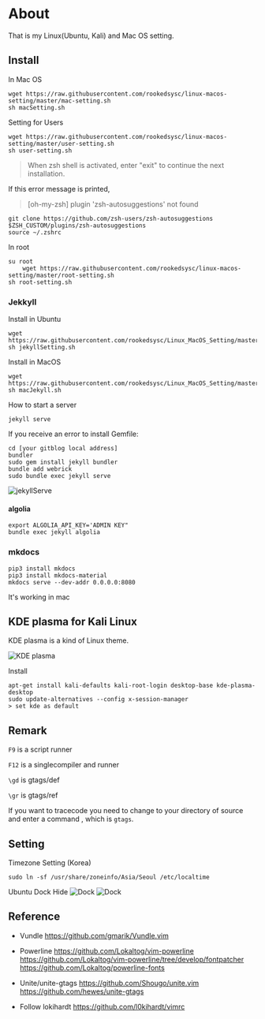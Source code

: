 About
=====
That is my Linux(Ubuntu, Kali) and Mac OS setting.

Install
-------
				
In Mac OS 
	
	wget https://raw.githubusercontent.com/rookedsysc/linux-macos-setting/master/mac-setting.sh
	sh macSetting.sh

Setting for Users 

    wget https://raw.githubusercontent.com/rookedsysc/linux-macos-setting/master/user-setting.sh
    sh user-setting.sh

> When zsh shell is activated, enter "exit" to continue the next installation.

If this error message is printed,
> [oh-my-zsh] plugin 'zsh-autosuggestions' not found

	git clone https://github.com/zsh-users/zsh-autosuggestions $ZSH_CUSTOM/plugins/zsh-autosuggestions
	source ~/.zshrc

In root

	su root
        wget https://raw.githubusercontent.com/rookedsysc/linux-macos-setting/master/root-setting.sh
	sh root-setting.sh

### Jekkyll 

Install in Ubuntu

	wget https://raw.githubusercontent.com/rookedsysc/Linux_MacOS_Setting/master/jekyllSetting.sh
	sh jekyllSetting.sh

Install in MacOS

	wget https://raw.githubusercontent.com/rookedsysc/Linux_MacOS_Setting/master/macJekyll.sh
	sh macJekyll.sh

How to start a server

	jekyll serve

If you receive an error to install Gemfile:

	cd [your gitblog local address]
	bundler
	sudo gem install jekyll bundler
	bundle add webrick
	sudo bundle exec jekyll serve

![jekyllServe](./imgSrc/jekyllServe.png)

#### algolia

    export ALGOLIA_API_KEY='ADMIN KEY"
    bundle exec jekyll algolia
    
### mkdocs 

```console 
pip3 install mkdocs
pip3 install mkdocs-material
mkdocs serve --dev-addr 0.0.0.0:8080
```

It's working in mac

KDE plasma for Kali Linux
-------
KDE plasma is a kind of Linux theme.

![KDE plasma](./imgSrc/KDEplasma.jpeg)
	
Install 
	
	apt-get install kali-defaults kali-root-login desktop-base kde-plasma-desktop
	sudo update-alternatives --config x-session-manager 
	> set kde as default

Remark
------
`F9` is a script runner

`F12` is a singlecompiler and runner

`\gd` is gtags/def 

`\gr` is gtags/ref 

If you want to tracecode you need to change to your directory of source
and enter a command , which is `gtags`. 

Setting
-------
Timezone Setting (Korea)

	sudo ln -sf /usr/share/zoneinfo/Asia/Seoul /etc/localtime

Ubuntu Dock Hide
![Dock](./imgSrc/Dock_1.png)
![Dock](./imgSrc/Dock_2.png)

Reference
---------
+ Vundle
https://github.com/gmarik/Vundle.vim

+ Powerline
https://github.com/Lokaltog/vim-powerline
https://github.com/Lokaltog/vim-powerline/tree/develop/fontpatcher
https://github.com/Lokaltog/powerline-fonts

+ Unite/unite-gtags
https://github.com/Shougo/unite.vim
https://github.com/hewes/unite-gtags

+ Follow lokihardt
https://github.com/l0kihardt/vimrc

